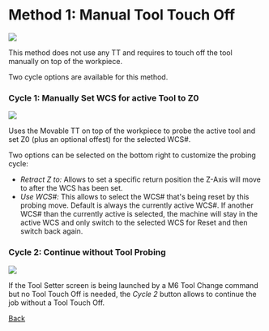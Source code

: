 # Method 1: Manual Tool Touch Off

![](/images/pa069.PNG)

This method does not use any TT and requires to touch off the tool manually on top of the workpiece.

Two cycle options are available for this method. 


### Cycle 1: Manually Set WCS for active Tool to Z0 

![](/images/pa088.PNG)

Uses the Movable TT on top of the workpiece to probe the active tool and set Z0 (plus an optional offest) for the selected WCS#.

Two options can be selected on the bottom right to customize the probing cycle:

* *Retract Z to:* Allows to set a specific return position the Z-Axis will move to after the WCS has been set.
* *Use WCS#:* This allows to select the WCS# that's being reset by this probing move. Default is always the currently active WCS#. If another WCS# than the currently active is selected, the machine will stay in the active WCS and only switch to the selected WCS for Reset and then switch back again.  


### Cycle 2: Continue without Tool Probing 

![](/images/pa072.PNG)

If the Tool Setter screen is being launched by a M6 Tool Change command but no Tool Touch Off is needed, the *Cycle 2* button allows to continue the job without a Tool Touch Off.




[Back](ToolSetter.md)

